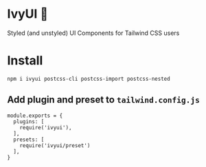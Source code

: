# IvyUI 🌿

Styled (and unstyled) UI Components for Tailwind CSS users


# Install  

```
npm i ivyui postcss-cli postcss-import postcss-nested
```

## Add plugin and preset to `tailwind.config.js`
```
module.exports = {
  plugins: [
    require('ivyui'),
  ],
  presets: [
    require('ivyui/preset')
  ],
}

```
